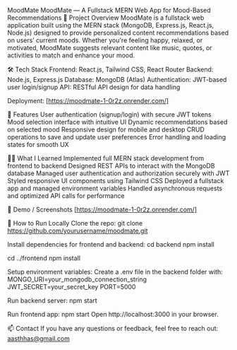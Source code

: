MoodMate
MoodMate — A Fullstack MERN Web App for Mood-Based Recommendations
🚀 Project Overview
MoodMate is a fullstack web application built using the MERN stack (MongoDB, Express.js, React.js, Node.js) designed to provide personalized content recommendations based on users’ current moods. Whether you're feeling happy, relaxed, or motivated, MoodMate suggests relevant content like music, quotes, or activities to match and enhance your mood.

🛠️ Tech Stack
Frontend: React.js, Tailwind CSS, React Router
Backend: Node.js, Express.js
Database: MongoDB (Atlas)
Authentication: JWT-based user login/signup
API: RESTful API design for data handling

Deployment: [https://moodmate-1-0r2z.onrender.com/]

🎯 Features
User authentication (signup/login) with secure JWT tokens
Mood selection interface with intuitive UI
Dynamic recommendations based on selected mood
Responsive design for mobile and desktop
CRUD operations to save and update user preferences
Error handling and loading states for smooth UX

🧑‍💻 What I Learned
Implemented full MERN stack development from frontend to backend
Designed REST APIs to interact with the MongoDB database
Managed user authentication and authorization securely with JWT
Styled responsive UI components using Tailwind CSS
Deployed a fullstack app and managed environment variables
Handled asynchronous requests and optimized API calls for performance

🔗 Demo / Screenshots
[https://moodmate-1-0r2z.onrender.com/]

📂 How to Run Locally
Clone the repo:
git clone https://github.com/yourusername/moodmate.git


Install dependencies for frontend and backend:
cd backend
npm install

cd ../frontend
npm install


Setup environment variables:
Create a .env file in the backend folder with:
MONGO_URI=your_mongodb_connection_string
JWT_SECRET=your_secret_key
PORT=5000


Run backend server:
npm start


Run frontend app:
npm start
Open http://localhost:3000 in your browser.

📫 Contact
If you have any questions or feedback, feel free to reach out:
aasthhas@gmail.com

